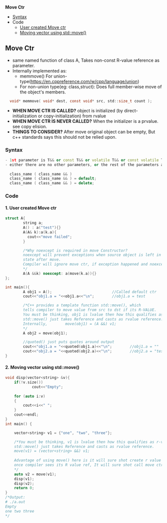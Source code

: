 **Move Ctr**
- [Syntax](#s)
- Code
  - [User created Move ctr](#c1)
  - [Moving vector using std::move()](#c2)

## Move Ctr
- same named function of class A, Takes non-const R-value reference as parameter.
- Internally implemented as:
  - memmove() For union-type(https://en.cppreference.com/w/cpp/language/union)
  - For non-union type(eg: class,struct):  Does full member-wise move of the object's members.
```c    
  void* memmove( void* dest, const void* src, std::size_t count );
```    
- **WHEN MOVE CTR IS CALLED?** object is initialized (by direct-initialization or copy-initialization) from rvalue
- **WHEN MOVE CTR IS NEVER CALLED?** When the initializer is a prvalue. see copy elision.  
- **THINGS TO CONSIDER?**  After move original object can be empty, But c++ standards says this should not be relied upon.

<a name=s></a>
### Syntax
```cpp
- 1st parameter is T&& or const T&& or volatile T&& or const volatile T&&, 
- either there are no other parameters, or the rest of the parameters all have default values.
   
  class_name ( class_name && )
  class_name ( class_name && ) = default; 
  class_name ( class_name && ) = delete;
```

### Code
<a name=c1></a>
#### 1. User created Move ctr
```cpp
struct A{
        string a;
        A() : a("test"){}
        A(A& k):a(k.a){
          cout<<"move failed";
        }

        /*Why noexcept is required in move Constructor?
        noexcept will prevent exceptions when source object is left in unknown 
        state after move.
        Compiler will ignore move ctr, if exception happened and noexcept is preceded.
        */
        A(A &&k) noexcept: a(move(k.a)){}
};

int main(){
        A obj1 = A();                           //Called default ctr
        cout<<"obj1.a = "<<obj1.a<<"\n";        //obj1.a = test

        /*C++ provides a template function std::move(), which 
        tells compiler to move value from src to dst if its R-VALUE.
        You must be thinking, obj1 is lvalue then how this qualifies as r-value?
        std::move() just takes Reference and casts as rvalue reference.
        Internally,        move(obj1) = (A &&) v1;
        */        
        A obj2 = move(obj1);

        //quoted() just puts quotes around output
        cout<<"obj1.a = "<<quoted(obj1.a)<<"\n";        //obj1.a = ""
        cout<<"obj2.a = "<<quoted(obj2.a)<<"\n";        //obj2.a = "test"
}
```
<a name=c2></a>
#### 2. Moving vector using std::move()
```cpp
void disp(vector<string> &v){
    if(!v.size())
            cout<<"Empty";
  
    for (auto i:v)
    {
        cout<<i<<" ";
    }
    cout<<endl;
}
int main() {

    vector<string> v1 = {"one", "two", "three"};

    /*You must be thinking, v1 is lvalue then how this qualifies as r-value?
    std::move() just takes Reference and casts as rvalue reference.
    move(v1) = (vector<string> &&) v1;
    
    Advantage of using move() here is it will sure shot create r value reference,
    once compiler sees its R value ref, It will sure shot call move ctr.
    */
    auto v2 = move(v1);
    disp(v1);
    disp(v2);
    return 0;
}
/*Output:
# ./a.out 
Empty
one two three
*/
```
